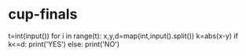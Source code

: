 # cup-finals
t=int(input())
for i in range(t):
    x,y,d=map(int,input().split())
    k=abs(x-y)
    if k<=d:
        print('YES')
    else:
        print('NO')
        
